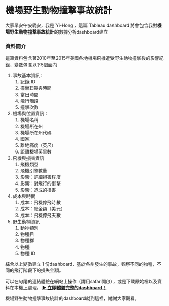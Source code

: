 **機場野生動物撞擊事故統計**
===
大家早安午安晚安，我是 Yi-Hong ，這篇 Tableau dashboard 將會包含我對**機場野生動物撞擊事故統計**的數據分析dashboard建立

### 資料簡介

這筆資料包含著2010年至2015年美國各地機場飛機遭受野生動物撞擊後的影響紀錄，變數包含以下5個面向
1. 事故基本資訊：
    1. 記錄 ID
    2. 撞擊日期與時間
    3. 當日時間
    4. 飛行階段
    5. 撞擊次數
2. 機場與位置資訊：
    1. 機場名稱
    2. 機場所在州
    3. 機場所在州代碼
    4. 國家
    5. 離地高度（英尺）
    6. 距離機場英里數
3. 飛機與損害資訊
    1. 飛機類型
    2. 飛機引擎數量
    3. 影響：詳細損害程度
    4. 影響：對飛行的衝擊
    5. 影響：造成的損害
4. 成本與時間
    1. 成本：飛機停飛時數
    2. 成本：總金額（美元）
    3. 成本：飛機停飛天數
5. 野生動物資訊
    1. 動物類別
    2. 物種目
    3. 物種群
    4. 物種
    5. 物種 ID

綜合以上變數建立 1 份dashboard，基於各州發生的事故，觀察不同的物種，不同的飛行階段下的損失金額。

可以在句尾的連結體驗在網站上操作（請用safari開啟），或是下載原始檔以及資料在本機上處理。
[**▶️ 立即體驗完整的dashboard！**](https://wang-yi-hong.github.io/Airport-Wildlife-Strike--2010-2015/)

機場野生動物撞擊事故統計的dashboard就到這裡，謝謝大家觀看。









